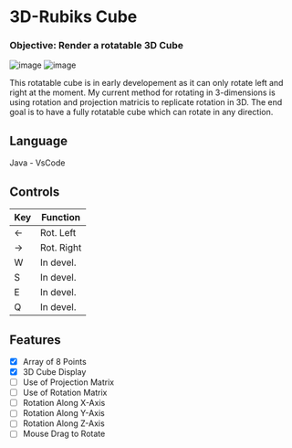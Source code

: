 # 3D-Rubiks Cube
### Objective: Render a rotatable 3D Cube

![image](https://user-images.githubusercontent.com/120230187/236063567-4a69d9e7-0896-4f04-a8a4-cff2e5f90154.png)
![image](https://user-images.githubusercontent.com/120230187/236063651-d2f1bc64-22da-459c-b779-f4c27d56847b.png)

This rotatable cube is in early developement as it can only rotate left and right at the moment. My current method for rotating in 3-dimensions is using rotation and projection matricis to replicate rotation in 3D. The end goal is to have a fully rotatable cube which can rotate in any direction.



## Language
Java - VsCode

## Controls
| Key |  Function  |
| --- | ---------- |
|  ←  | Rot. Left  |
|  →  | Rot. Right |
|  W  |  In devel. |
|  S  |  In devel. | 
|  E  |  In devel. |
|  Q  |  In devel. | 

## Features
- [x] Array of 8 Points
- [x] 3D Cube Display
- [ ] Use of Projection Matrix 
- [ ] Use of Rotation Matrix
- [ ] Rotation Along X-Axis
- [ ] Rotation Along Y-Axis
- [ ] Rotation Along Z-Axis
- [ ] Mouse Drag to Rotate
